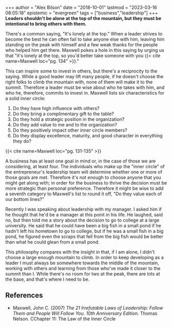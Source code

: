 +++
author = "Alex Bilson"
date = "2018-10-01"
lastmod = "2023-03-16 08:05:18"
epistemic = "evergreen"
tags = ["business","leadership"]
+++
**Leaders shouldn't be alone at the top of the mountain, but they must be intentional to bring others with them.**

There's a common saying, "It's lonely at the top."  When a leader strives to become the best he can often fail to take anyone else with him, leaving him standing on the peak with himself and a few weak thanks for the people who helped him get there.  Maxwell pokes a hole in this saying by urging us that "it's lonely at the top, so you'd better take someone with you {{< cite name=Maxwell loc="pg. 134" >}}."

This can inspire some to invest in others, but there's a reciprocity to the saying.  While a good leader may lift many people, if he doesn't choose the right folks to climb the mountain with, none of them will make it to the summit.  Therefore a leader must be wise about who he takes with him, and who he, therefore, commits to invest in.  Maxwell lists six characteristics for a solid inner circle:

1. Do they have high influence with others?
2. Do they bring a complimentary gift to the table?
3. Do they hold a strategic position in the organization?
4. Do they add value to me and to the organization?
5. Do they positively impact other inner circle members?
6. Do they display excellence, maturity, and good character in everything they do?

{{< cite name=Maxwell loc="pg. 131-135" >}}

A business has at least one goal in mind or, in the case of those we are considering, at least four.  The individuals who make up the "inner circle" of the entrepreneur's leadership team will determine whether one or more of those goals are met.  Therefore it's not enough to choose anyone that you might get along with; in order for the business to thrive the decision must be more strategic than personal preference.  Therefore it might be wise to add a seventh category to Maxwell's list to round it off, "Do they value each of our bottom lines?"

Recently I was speaking about leadership with my manager.  I asked him if he thought that he'd be a manager at this point in his life.  He laughed, said no, but then told me a story about the decision to go to college at a large university.  He said that he could have been a big fish in a small pond if he hadn't left his hometown to go to college, but if he was a small fish in a big pond, he figured even the scraps that fell from the big fish would be better than what he could glean from a small pond.

This philosophy compares with the insight in that, if I am alone, I didn't choose a large enough mountain to climb.  In order to keep developing as a leader I must always be somewhere towards the middle of the mountain, working with others and learning from those who've made it closer to the summit than I.  While there's no room for two at the peak, there are lots at the base, and that's where I need to be.

## References

- Maxwell, John C. (2007) _The 21 Irrefutable Laws of Leadership: Follow Them and People Will Follow You. 10th Anniversary Edition_. Thomas Nelson. CChapter 11: The Law of the Inner Circle
